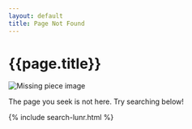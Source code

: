 ```yaml
---
layout: default
title: Page Not Found
---
```

<h1>{{page.title}}</h1>
<div class="col-12">
<img src="noun-missing-piece-6207275" alt="Missing piece image">
<p>The page you seek is not here. Try searching below!</p>
                {% include search-lunr.html %}
</div>
